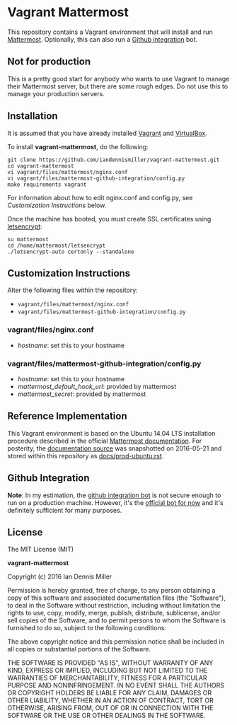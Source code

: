 # Vagrant Mattermost

This repository contains a Vagrant environment that will install and run [Mattermost](http://www.mattermost.org).  Optionally, this can also run a [Github integration](https://github.com/softdevteam/mattermost-github-integration) bot.

## Not for production

This is a pretty good start for anybody who wants to use Vagrant to manage their Mattermost server, but there are some rough edges.  Do not use this to manage your production servers.

## Installation

It is assumed that you have already installed [Vagrant](https://www.vagrantup.com/) and [VirtualBox](https://www.virtualbox.org/).

To install **vagrant-mattermost**, do the following:

    git clone https://github.com/iandennismiller/vagrant-mattermost.git
    cd vagrant-mattermost
    vi vagrant/files/mattermost/nginx.conf
    vi vagrant/files/mattermost-github-integration/config.py
    make requirements vagrant

For information about how to edit nginx.conf and config.py, see *Customization Instructions* below.

Once the machine has booted, you must create SSL certificates using [letsencrypt](https://letsencrypt.org/):

    su mattermost
    cd /home/mattermost/letsencrypt
    ./letsencrypt-auto certonly --standalone

## Customization Instructions

Alter the following files within the repository:

- `vagrant/files/mattermost/nginx.conf`
- `vagrant/files/mattermost-github-integration/config.py`

### vagrant/files/nginx.conf

- *hostname*: set this to your hostname

### vagrant/files/mattermost-github-integration/config.py

- *hostname*: set this to your hostname
- *mattermost_default_hook_url*: provided by mattermost
- *mattermost_secret*: provided by mattermost

## Reference Implementation

This Vagrant environment is based on the Ubuntu 14.04 LTS installation procedure described in the official [Mattermost documentation](http://docs.mattermost.com/install/prod-ubuntu.html).  For posterity, the [documentation source](http://docs.mattermost.com/_sources/install/prod-ubuntu.txt) was snapshotted on 2016-05-21 and stored within this repository as [docs/prod-ubuntu.rst](https://github.com/iandennismiller/vagrant-mattermost/blob/master/docs/http_docs_mattermost_com_sources_install_prod-ubuntu.rst).

## Github Integration

**Note**: In my estimation, the [github integration bot](https://github.com/softdevteam/mattermost-github-integration) is not secure enough to run on a production machine.  However, it's the [official bot for now](http://www.mattermost.org/community-applications/) and it's definitely sufficient for many purposes.

## License

The MIT License (MIT)

**vagrant-mattermost**

Copyright (c) 2016 Ian Dennis Miller

Permission is hereby granted, free of charge, to any person obtaining a copy
of this software and associated documentation files (the "Software"), to deal
in the Software without restriction, including without limitation the rights
to use, copy, modify, merge, publish, distribute, sublicense, and/or sell
copies of the Software, and to permit persons to whom the Software is
furnished to do so, subject to the following conditions:

The above copyright notice and this permission notice shall be included in all
copies or substantial portions of the Software.

THE SOFTWARE IS PROVIDED "AS IS", WITHOUT WARRANTY OF ANY KIND, EXPRESS OR
IMPLIED, INCLUDING BUT NOT LIMITED TO THE WARRANTIES OF MERCHANTABILITY,
FITNESS FOR A PARTICULAR PURPOSE AND NONINFRINGEMENT. IN NO EVENT SHALL THE
AUTHORS OR COPYRIGHT HOLDERS BE LIABLE FOR ANY CLAIM, DAMAGES OR OTHER
LIABILITY, WHETHER IN AN ACTION OF CONTRACT, TORT OR OTHERWISE, ARISING FROM,
OUT OF OR IN CONNECTION WITH THE SOFTWARE OR THE USE OR OTHER DEALINGS IN THE
SOFTWARE.

